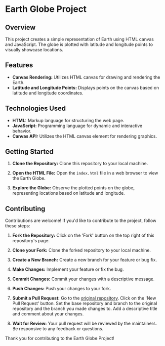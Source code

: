 # Earth Globe Project

## Overview
This project creates a simple representation of Earth using HTML canvas and JavaScript. The globe is plotted with latitude and longitude points to visually showcase locations.

## Features
- **Canvas Rendering:** Utilizes HTML canvas for drawing and rendering the Earth.
- **Latitude and Longitude Points:** Displays points on the canvas based on latitude and longitude coordinates.

## Technologies Used
- **HTML:** Markup language for structuring the web page.
- **JavaScript:** Programming language for dynamic and interactive behavior.
- **Canvas API:** Utilizes the HTML canvas element for rendering graphics.

## Getting Started
1. **Clone the Repository:**
   Clone this repository to your local machine.

2. **Open the HTML File:**
   Open the `index.html` file in a web browser to view the Earth Globe.

3. **Explore the Globe:**
   Observe the plotted points on the globe, representing locations based on latitude and longitude.

## Contributing
Contributions are welcome! If you'd like to contribute to the project, follow these steps:

1. **Fork the Repository:**
   Click on the 'Fork' button on the top right of this repository's page.

2. **Clone your Fork:**
   Clone the forked repository to your local machine.

3. **Create a New Branch:**
   Create a new branch for your feature or bug fix.

4. **Make Changes:**
   Implement your feature or fix the bug.

5. **Commit Changes:**
   Commit your changes with a descriptive message.

6. **Push Changes:**
   Push your changes to your fork.

7. **Submit a Pull Request:**
   Go to the [original repository](https://github.com/deepaksuthar40128/Canvas/new/globe).
   Click on the 'New Pull Request' button.
   Set the base repository and branch to the original repository and the branch you made changes to.
   Add a descriptive title and comment about your changes.

8. **Wait for Review:**
   Your pull request will be reviewed by the maintainers. Be responsive to any feedback or questions.

Thank you for contributing to the Earth Globe Project!

